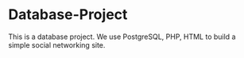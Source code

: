 # Database-Project
This is a database project. We use PostgreSQL, PHP, HTML to build a simple social networking site.
